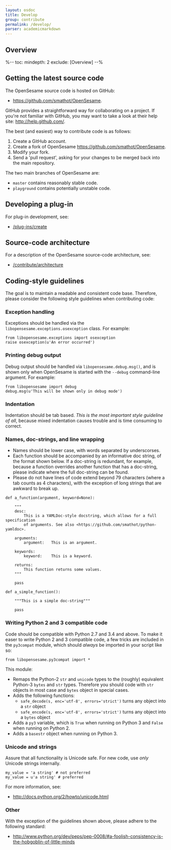 ```yaml
---
layout: osdoc
title: Develop
group: contribute
permalink: /develop/
parser: academicmarkdown
---
```


## Overview

%--
toc:
 mindepth: 2
 exclude: [Overview]
--%

## Getting the latest source code

The OpenSesame source code is hosted on GitHub:

- <https://github.com/smathot/OpenSesame>.

GitHub provides a straightforward way for collaborating on a project. If you're not familiar with GitHub, you may want to take a look at their help site: <http://help.github.com/>.

The best (and easiest) way to contribute code is as follows:

1. Create a GitHub account.
2. Create a fork of OpenSesame <https://github.com/smathot/OpenSesame>.
3. Modify your fork.
4. Send a 'pull request', asking for your changes to be merged back into the main repository.

The two main branches of OpenSesame are:

- `master` contains reasonably stable code.
- `playground` contains potentially unstable code.

## Developing a plug-in

For plug-in development, see:

- [/plug-ins/create](/plug-ins/create)

## Source-code architecture

For a description of the OpenSesame source-code architecture, see:

- [/contribute/architecture](/contribute/architecture)

## Coding-style guidelines

The goal is to maintain a readable and consistent code base. Therefore, please consider the following style guidelines when contributing code:

### Exception handling

Exceptions should be handled via the `libopensesame.exceptions.osexception` class. For example:

~~~ .python
from libopensesame.exceptions import osexception
raise osexception(u'An error occurred')
~~~

### Printing debug output

Debug output should be handled via `libopensesame.debug.msg()`, and is shown only when OpenSesame is started with the `--debug` command-line argument. For example:

~~~ .python
from libopensesame import debug
debug.msg(u'This will be shown only in debug mode')
~~~

### Indentation

Indentation should be tab based. *This is the most important style guideline of all*, because mixed indentation causes trouble and is time consuming to correct.

### Names, doc-strings, and line wrapping

- Names should be lower case, with words separated by underscorses.
- Each function should be accompanied by an informative doc string, of the format shown below. If a doc-string is redundant, for example, because a function overrides another function that has a doc-string, please indicate where the full doc-string can be found.
- Please do not have lines of code extend beyond 79 characters (where a tab counts as 4 characters), with the exception of long strings that are awkward to break up.

~~~ .python
def a_function(argument, keyword=None):

	"""
	desc:
		This is a YAMLDoc-style docstring, which allows for a full specification
		of arguments. See also <https://github.com/smathot/python-yamldoc>.

	arguments:
		argument:   This is an argument.

	keywords:
		keyword:    This is a keyword.

	returns:
		This function returns some values.
	"""

	pass

def a_simple_function():

	"""This is a simple doc-string"""

	pass

~~~

### Writing Python 2 and 3 compatible code

Code should be compatible with Python 2.7 and 3.4 and above. To make it easer to write Python 2 and 3 compatible code, a few tricks are included in the `py3compat` module, which should *always* be imported in your script like so:

~~~ .python
from libopensesame.py3compat import *
~~~

This module:

- Remaps the Python-2 `str` and `unicode` types to the (roughly) equivalent Python-3 `bytes` and `str` types. Therefore you should code with `str` objects in most case and `bytes` object in special cases.
- Adds the following functions:
  - `safe_decode(s, enc='utf-8', errors='strict')` turns any object into a `str` object
  - `safe_encode(s, enc='utf-8', errors='strict')` turns any object into a `bytes` object
- Adds a `py3` variable, which is `True` when running on Python 3 and `False` when running on Python 2.
- Adds a `basestr` object when running on Python 3.

### Unicode and strings

Assure that all functionality is Unicode safe. For new code, use *only* Unicode strings internally.

~~~ .python
my_value = 'a string' # not preferred
my_value = u'a string' # preferred
~~~

For more information, see:

- <http://docs.python.org/2/howto/unicode.html>

### Other

With the exception of the guidelines shown above, please adhere to the following standard:

- <http://www.python.org/dev/peps/pep-0008/#a-foolish-consistency-is-the-hobgoblin-of-little-minds>
